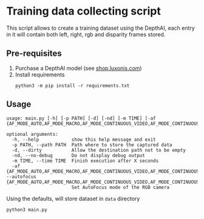 # Training data collecting script

This script allows to create a training dataset using the DepthAI, each entry in it will contain
both left, right, rgb and disparity frames stored.

## Pre-requisites

1. Purchase a DepthAI model (see [shop.luxonis.com](https://shop.luxonis.com/))
2. Install requirements
   ```
   python3 -m pip install -r requirements.txt
   ```

## Usage

```
usage: main.py [-h] [-p PATH] [-d] [-nd] [-m TIME] [-af {AF_MODE_AUTO,AF_MODE_MACRO,AF_MODE_CONTINUOUS_VIDEO,AF_MODE_CONTINUOUS_PICTURE,AF_MODE_EDOF}]

optional arguments:
  -h, --help            show this help message and exit
  -p PATH, --path PATH  Path where to store the captured data
  -d, --dirty           Allow the destination path not to be empty
  -nd, --no-debug       Do not display debug output
  -m TIME, --time TIME  Finish execution after X seconds
  -af {AF_MODE_AUTO,AF_MODE_MACRO,AF_MODE_CONTINUOUS_VIDEO,AF_MODE_CONTINUOUS_PICTURE,AF_MODE_EDOF}, --autofocus {AF_MODE_AUTO,AF_MODE_MACRO,AF_MODE_CONTINUOUS_VIDEO,AF_MODE_CONTINUOUS_PICTURE,AF_MODE_EDOF}
                        Set AutoFocus mode of the RGB camera

```

Using the defaults, will store dataset in `data` directory

```
python3 main.py
```
